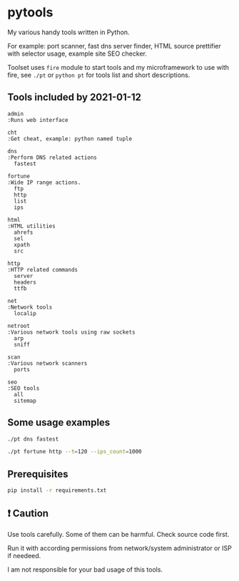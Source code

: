 # pytools

My various handy tools written in Python.

For example: port scanner, fast dns server finder, HTML source prettifier with selector usage, example site SEO checker.

Toolset uses `fire` module to start tools and my microframework to use with fire, see `./pt` or `python pt` for tools list and short descriptions.

## Tools included by 2021-01-12

```
admin
:Runs web interface

cht
:Get cheat, example: python named tuple

dns
:Perform DNS related actions
  fastest

fortune
:Wide IP range actions.
  ftp
  http
  list
  ips

html
:HTML utilities
  ahrefs
  sel
  xpath
  src

http
:HTTP related commands
  server
  headers
  ttfb

net
:Network tools
  localip

netroot
:Various network tools using raw sockets
  arp
  sniff

scan
:Various network scanners
  ports

seo
:SEO tools
  all
  sitemap
```


## Some usage examples

```sh
./pt dns fastest
```

```sh
./pt fortune http --t=120 --ips_count=1000
```

## Prerequisites

```sh
pip install -r requirements.txt
```

## :exclamation: Caution

Use tools carefully. Some of them can be harmful. Check source code first.

Run it with according permissions from network/system administrator or ISP if needeed.

I am not responsible for your bad usage of this tools.
